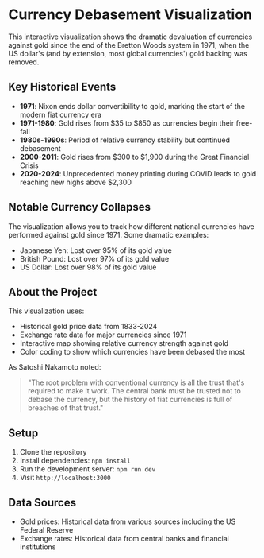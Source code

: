 # Currency Debasement Visualization

This interactive visualization shows the dramatic devaluation of currencies against gold since the end of the Bretton Woods system in 1971, when the US dollar's (and by extension, most global currencies') gold backing was removed.

## Key Historical Events

-   **1971**: Nixon ends dollar convertibility to gold, marking the start of the modern fiat currency era
-   **1971-1980**: Gold rises from $35 to $850 as currencies begin their free-fall
-   **1980s-1990s**: Period of relative currency stability but continued debasement
-   **2000-2011**: Gold rises from $300 to $1,900 during the Great Financial Crisis
-   **2020-2024**: Unprecedented money printing during COVID leads to gold reaching new highs above $2,300

## Notable Currency Collapses

The visualization allows you to track how different national currencies have performed against gold since 1971. Some dramatic examples:

-   Japanese Yen: Lost over 95% of its gold value
-   British Pound: Lost over 97% of its gold value
-   US Dollar: Lost over 98% of its gold value

## About the Project

This visualization uses:

-   Historical gold price data from 1833-2024
-   Exchange rate data for major currencies since 1971
-   Interactive map showing relative currency strength against gold
-   Color coding to show which currencies have been debased the most

As Satoshi Nakamoto noted:

> "The root problem with conventional currency is all the trust that's required to make it work. The central bank must be trusted not to debase the currency, but the history of fiat currencies is full of breaches of that trust."

## Setup

1. Clone the repository
2. Install dependencies: `npm install`
3. Run the development server: `npm run dev`
4. Visit `http://localhost:3000`

## Data Sources

-   Gold prices: Historical data from various sources including the US Federal Reserve
-   Exchange rates: Historical data from central banks and financial institutions
